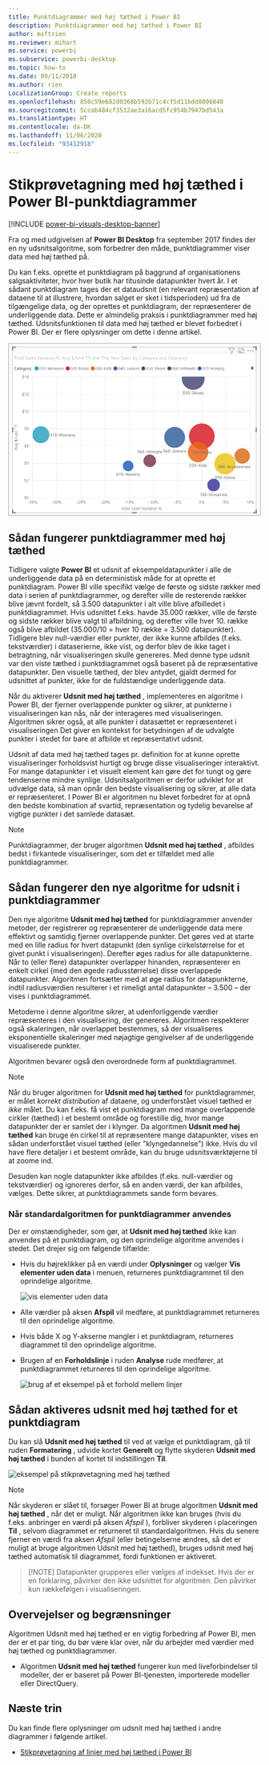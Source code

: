 ```yaml
---
title: Punktdiagrammer med høj tæthed i Power BI
description: Punktdiagrammer med høj tæthed i Power BI
author: msftrien
ms.reviewer: mihart
ms.service: powerbi
ms.subservice: powerbi-desktop
ms.topic: how-to
ms.date: 09/11/2018
ms.author: rien
LocalizationGroup: Create reports
ms.openlocfilehash: 850c59e682d0368b592b71c4cf5d11bdd8806848
ms.sourcegitcommit: 5ccab484cf3532ae3a16acd5fc954b7947bd543a
ms.translationtype: HT
ms.contentlocale: da-DK
ms.lasthandoff: 11/06/2020
ms.locfileid: "93412918"
---
```

# <a name="high-density-sampling-in-power-bi-scatter-charts"></a>Stikprøvetagning med høj tæthed i Power BI-punktdiagrammer

[!INCLUDE [power-bi-visuals-desktop-banner](../includes/power-bi-visuals-desktop-banner.md)]

Fra og med udgivelsen af **Power BI Desktop** fra september 2017 findes der en ny udsnitsalgoritme, som forbedrer den måde, punktdiagrammer viser data med høj tæthed på.

Du kan f.eks. oprette et punktdiagram på baggrund af organisationens salgsaktiviteter, hvor hver butik har titusinde datapunkter hvert år. I et sådant punktdiagram tages der et dataudsnit (en relevant repræsentation af dataene til at illustrere, hvordan salget er sket i tidsperioden) ud fra de tilgængelige data, og der oprettes et punktdiagram, der repræsenterer de underliggende data. Dette er almindelig praksis i punktdiagrammer med høj tæthed. Udsnitsfunktionen til data med høj tæthed er blevet forbedret i Power BI. Der er flere oplysninger om dette i denne artikel.

![eksempel på punktdiagram](media/desktop-high-density-scatter-charts/high-density-scatter-charts-01.png)

## <a name="how-high-density-scatter-charts-work"></a>Sådan fungerer punktdiagrammer med høj tæthed
Tidligere valgte **Power BI** et udsnit af eksempeldatapunkter i alle de underliggende data på en deterministisk måde for at oprette et punktdiagram. Power BI ville specifikt vælge de første og sidste rækker med data i serien af punktdiagrammer, og derefter ville de resterende rækker blive jævnt fordelt, så 3.500 datapunkter i alt ville blive afbilledet i punktdiagrammet. Hvis udsnittet f.eks. havde 35.000 rækker, ville de første og sidste rækker blive valgt til afbildning, og derefter ville hver 10. række også blive afbildet (35.000/10 = hver 10 række = 3.500 datapunkter). Tidligere blev null-værdier eller punkter, der ikke kunne afbildes (f.eks. tekstværdier) i dataserierne, ikke vist, og derfor blev de ikke taget i betragtning, når visualiseringen skulle genereres. Med denne type udsnit var den viste tæthed i punktdiagrammet også baseret på de repræsentative datapunkter. Den visuelle tæthed, der blev antydet, gjaldt dermed for udsnittet af punkter, ikke for de fuldstændige underliggende data.

Når du aktiverer **Udsnit med høj tæthed** , implementeres en algoritme i Power BI, der fjerner overlappende punkter og sikrer, at punkterne i visualiseringen kan nås, når der interageres med visualiseringen. Algoritmen sikrer også, at alle punkter i datasættet er repræsenteret i visualiseringen Det giver en kontekst for betydningen af de udvalgte punkter i stedet for bare at afbilde et repræsentativt udsnit.

Udsnit af data med høj tæthed tages pr. definition for at kunne oprette visualiseringer forholdsvist hurtigt og bruge disse visualiseringer interaktivt. For mange datapunkter i et visuelt element kan gøre det for tungt og gøre tendenserne mindre synlige. Udsnitsalgoritmen er derfor udviklet for at udvælge data, så man opnår den bedste visualisering og sikrer, at alle data er repræsenteret. I Power BI er algoritmen nu blevet forbedret for at opnå den bedste kombination af svartid, repræsentation og tydelig bevarelse af vigtige punkter i det samlede datasæt.

> [!NOTE]
> Punktdiagrammer, der bruger algoritmen **Udsnit med høj tæthed** , afbildes bedst i firkantede visualiseringer, som det er tilfældet med alle punktdiagrammer.
> 
> 

## <a name="how-the-new-scatter-chart-sampling-algorithm-works"></a>Sådan fungerer den nye algoritme for udsnit i punktdiagrammer
Den nye algoritme **Udsnit med høj tæthed** for punktdiagrammer anvender metoder, der registrerer og repræsenterer de underliggende data mere effektivt og samtidig fjerner overlappende punkter. Det gøres ved at starte med en lille radius for hvert datapunkt (den synlige cirkelstørrelse for et givet punkt i visualiseringen). Derefter øges radius for alle datapunkterne. Når to (eller flere) datapunkter overlapper hinanden, repræsenterer en enkelt cirkel (med den øgede radiusstørrelse) disse overlappede datapunkter. Algoritmen fortsætter med at øge radius for datapunkterne, indtil radiusværdien resulterer i et rimeligt antal datapunkter – 3.500 – der vises i punktdiagrammet.

Metoderne i denne algoritme sikrer, at udenforliggende værdier repræsenteres i den visualisering, der genereres. Algoritmen respekterer også skaleringen, når overlappet bestemmes, så der visualiseres eksponentielle skaleringer med nøjagtige gengivelser af de underliggende visualiserede punkter.

Algoritmen bevarer også den overordnede form af punktdiagrammet.

> [!NOTE]
> Når du bruger algoritmen for **Udsnit med høj tæthed** for punktdiagrammer, er målet *korrekt distribution* af dataene, og underforstået visuel tæthed er *ikke* målet. Du kan f.eks. få vist et punktdiagram med mange overlappende cirkler (tæthed) i et bestemt område og forestille dig, hvor mange datapunkter der er samlet der i klynger. Da algoritmen **Udsnit med høj tæthed** kan bruge én cirkel til at repræsentere mange datapunkter, vises en sådan underforstået visuel tæthed (eller "klyngedannelse") ikke. Hvis du vil have flere detaljer i et bestemt område, kan du bruge udsnitsværktøjerne til at zoome ind.
> 
> 

Desuden kan nogle datapunkter ikke afbildes (f.eks. null-værdier og tekstværdier) og ignoreres derfor, så en anden værdi, der kan afbildes, vælges. Dette sikrer, at punktdiagrammets sande form bevares.

### <a name="when-the-standard-algorithm-for-scatter-charts-is-used"></a>Når standardalgoritmen for punktdiagrammer anvendes
Der er omstændigheder, som gør, at **Udsnit med høj tæthed** ikke kan anvendes på et punktdiagram, og den oprindelige algoritme anvendes i stedet. Det drejer sig om følgende tilfælde:

* Hvis du højreklikker på en værdi under **Oplysninger** og vælger **Vis elementer uden data** i menuen, returneres punktdiagrammet til den oprindelige algoritme.
  
  ![vis elementer uden data](media/desktop-high-density-scatter-charts/high-density-scatter-charts-02.png)
* Alle værdier på aksen **Afspil** vil medføre, at punktdiagrammet returneres til den oprindelige algoritme.
* Hvis både X og Y-akserne mangler i et punktdiagram, returneres diagrammet til den oprindelige algoritme.
* Brugen af en **Forholdslinje** i ruden **Analyse** rude medfører, at punktdiagrammet returneres til den oprindelige algoritme.
  
  ![brug af et eksempel på et forhold mellem linjer](media/desktop-high-density-scatter-charts/high-density-scatter-charts-03.png)

## <a name="how-to-turn-on-high-density-sampling-for-a-scatter-chart"></a>Sådan aktiveres udsnit med høj tæthed for et punktdiagram
Du kan slå **Udsnit med høj tæthed** til ved at vælge et punktdiagram, gå til ruden **Formatering** , udvide kortet **Generelt** og flytte skyderen **Udsnit med høj tæthed** i bunden af kortet til indstillingen **Til**.

![eksempel på stikprøvetagning med høj tæthed](media/desktop-high-density-scatter-charts/high-density-scatter-charts-04.png)

> [!NOTE]
> Når skyderen er slået til, forsøger Power BI at bruge algoritmen **Udsnit med høj tæthed** , når det er muligt. Når algoritmen ikke kan bruges (hvis du f.eks. anbringer en værdi på aksen *Afspil* ), forbliver skyderen i placeringen **Til** , selvom diagrammet er returneret til standardalgoritmen. Hvis du senere fjerner en værdi fra aksen *Afspil* (eller betingelserne ændres, så det er muligt at bruge algoritmen Udsnit med høj tæthed), bruges udsnit med høj tæthed automatisk til diagrammet, fordi funktionen er aktiveret.
> 

> 
> [!NOTE]
> Datapunkter grupperes eller vælges af indekset. Hvis der er en forklaring, påvirker den ikke udsnittet for algoritmen. Den påvirker kun rækkefølgen i visualiseringen.
> 
> 

## <a name="considerations-and-limitations"></a>Overvejelser og begrænsninger
Algoritmen Udsnit med høj tæthed er en vigtig forbedring af Power BI, men der er et par ting, du bør være klar over, når du arbejder med værdier med høj tæthed og punktdiagrammer.

* Algoritmen **Udsnit med høj tæthed** fungerer kun med liveforbindelser til modeller, der er baseret på Power BI-tjenesten, importerede modeller eller DirectQuery.

## <a name="next-steps"></a>Næste trin
Du kan finde flere oplysninger om udsnit med høj tæthed i andre diagrammer i følgende artikel.

* [Stikprøvetagning af linjer med høj tæthed i Power BI](../create-reports/desktop-high-density-sampling.md)


